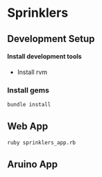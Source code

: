 # Sprinklers

## Development Setup

#### Install development tools
* Install rvm

### Install gems

``` bash
bundle install
```

## Web App

``` bash
ruby sprinklers_app.rb
```

## Aruino App
